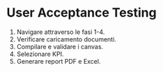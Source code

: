 # User Acceptance Testing

1. Navigare attraverso le fasi 1-4.
2. Verificare caricamento documenti.
3. Compilare e validare i canvas.
4. Selezionare KPI.
5. Generare report PDF e Excel.
